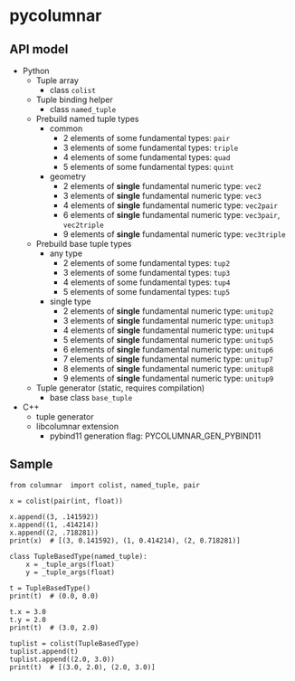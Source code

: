 # pycolumnar

## API model
- Python
    - Tuple array
        - class `colist`
    - Tuple binding helper
        - class `named_tuple`
    - Prebuild named tuple types
        - common
            - 2 elements of some fundamental types: `pair`
            - 3 elements of some fundamental types: `triple`
            - 4 elements of some fundamental types: `quad`
            - 5 elements of some fundamental types: `quint`
        - geometry
            - 2 elements of **single** fundamental numeric type: `vec2`
            - 3 elements of **single** fundamental numeric type: `vec3`
            - 4 elements of **single** fundamental numeric type: `vec2pair`
            - 6 elements of **single** fundamental numeric type: `vec3pair`, `vec2triple`
            - 9 elements of **single** fundamental numeric type: `vec3triple`
    - Prebuild base tuple types
        - any type
            - 2 elements of some fundamental types: `tup2`
            - 3 elements of some fundamental types: `tup3`
            - 4 elements of some fundamental types: `tup4`
            - 5 elements of some fundamental types: `tup5`
        - single type
            - 2 elements of **single** fundamental numeric type: `unitup2`
            - 3 elements of **single** fundamental numeric type: `unitup3`
            - 4 elements of **single** fundamental numeric type: `unitup4`
            - 5 elements of **single** fundamental numeric type: `unitup5`
            - 6 elements of **single** fundamental numeric type: `unitup6`
            - 7 elements of **single** fundamental numeric type: `unitup7`
            - 8 elements of **single** fundamental numeric type: `unitup8`
            - 9 elements of **single** fundamental numeric type: `unitup9`
    - Tuple generator (static, requires compilation)
        - base class `base_tuple`
- C++
    - tuple generator
    - libcolumnar extension
        - pybind11 generation flag: PYCOLUMNAR_GEN_PYBIND11

## Sample
```
from columnar  import colist, named_tuple, pair

x = colist(pair(int, float))

x.append((3, .141592))
x.append((1, .414214))
x.append((2, .718281))
print(x)  # [(3, 0.141592), (1, 0.414214), (2, 0.718281)]

class TupleBasedType(named_tuple):
    x = _tuple_args(float)
    y = _tuple_args(float)

t = TupleBasedType()
print(t)  # (0.0, 0.0)

t.x = 3.0
t.y = 2.0
print(t)  # (3.0, 2.0)

tuplist = colist(TupleBasedType)
tuplist.append(t)
tuplist.append((2.0, 3.0))
print(t)  # [(3.0, 2.0), (2.0, 3.0)]
```
